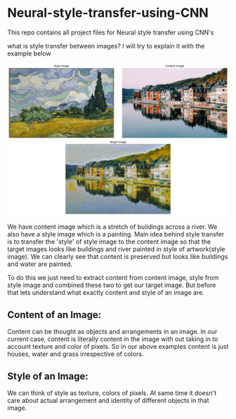 # Neural-style-transfer-using-CNN
This repo contains all project files for Neural style transfer using CNN's

what is style transfer between images? I will try to explain it with the example below

![result](https://github.com/raviteja-ganta/Neural-style-transfer-using-CNN/blob/master/result.png)

We have content image which is a stretch of buildings across a river. We also have a style image which is a painting.
Main idea behind style transfer is to transfer the 'style' of style image to the content image so that the target images looks 
like buildings and river painted in style of artwork(style image). We can clearly see that content is preserved but looks like 
buildings and water are painted.

To do this we just need to extract content from content image, style from style image and combined these two to get our target image. 
But before that lets understand what exactly content and style of an image are.

## Content of an Image: 
Content can be thought as objects and arrangements in an image. In our current case, content is literally content 
in the image with out taking in to account texture and color of pixels. So in our above examples content is just houses, water and grass 
irrespective of colors.

## Style of an Image: 
We can think of style as texture, colors of pixels. At same time it doesn't care about actual arrangement and 
identity of different objects in that image.
